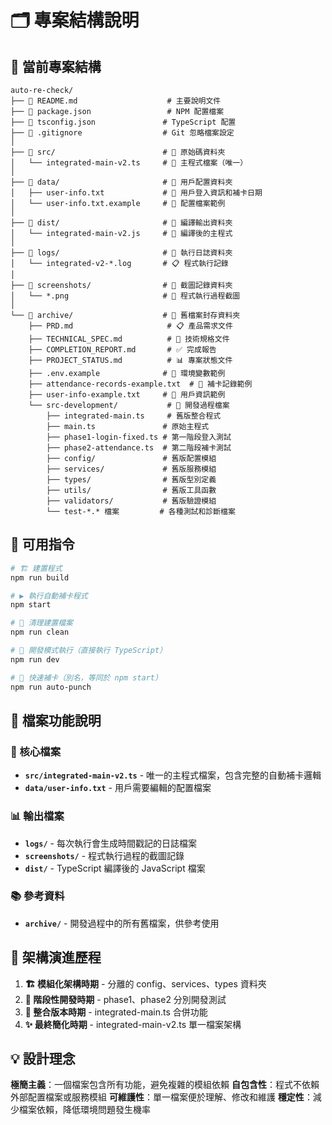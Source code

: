 # 🗂️ 專案結構說明

## 📂 當前專案結構

```
auto-re-check/
├── 📄 README.md                    # 主要說明文件
├── 📄 package.json                 # NPM 配置檔案
├── 📄 tsconfig.json               # TypeScript 配置
├── 📄 .gitignore                  # Git 忽略檔案設定
│
├── 📁 src/                        # 📍 原始碼資料夾
│   └── integrated-main-v2.ts     # 🎯 主程式檔案（唯一）
│
├── 📁 data/                       # 📍 用戶配置資料夾
│   ├── user-info.txt             # 🔐 用戶登入資訊和補卡日期
│   └── user-info.txt.example     # 📝 配置檔案範例
│
├── 📁 dist/                       # 📍 編譯輸出資料夾
│   └── integrated-main-v2.js     # 🚀 編譯後的主程式
│
├── 📁 logs/                       # 📍 執行日誌資料夾
│   └── integrated-v2-*.log       # 📋 程式執行記錄
│
├── 📁 screenshots/                # 📍 截圖記錄資料夾
│   └── *.png                     # 📸 程式執行過程截圖
│
└── 📁 archive/                    # 📍 舊檔案封存資料夾
    ├── PRD.md                     # 📋 產品需求文件
    ├── TECHNICAL_SPEC.md          # 🔧 技術規格文件
    ├── COMPLETION_REPORT.md       # ✅ 完成報告
    ├── PROJECT_STATUS.md          # 📊 專案狀態文件
    ├── .env.example              # 🔧 環境變數範例
    ├── attendance-records-example.txt  # 📝 補卡記錄範例
    ├── user-info-example.txt     # 📝 用戶資訊範例
    └── src-development/           # 💾 開發過程檔案
        ├── integrated-main.ts     # 舊版整合程式
        ├── main.ts               # 原始主程式
        ├── phase1-login-fixed.ts # 第一階段登入測試
        ├── phase2-attendance.ts  # 第二階段補卡測試
        ├── config/               # 舊版配置模組
        ├── services/             # 舊版服務模組
        ├── types/                # 舊版型別定義
        ├── utils/                # 舊版工具函數
        ├── validators/           # 舊版驗證模組
        └── test-*.* 檔案         # 各種測試和診斷檔案
```

## 🚀 可用指令

```bash
# 🏗️ 建置程式
npm run build

# ▶️ 執行自動補卡程式
npm start

# 🧹 清理建置檔案
npm run clean

# 🔧 開發模式執行（直接執行 TypeScript）
npm run dev

# 🎯 快速補卡（別名，等同於 npm start）
npm run auto-punch
```

## 📝 檔案功能說明

### 🎯 核心檔案
- **`src/integrated-main-v2.ts`** - 唯一的主程式檔案，包含完整的自動補卡邏輯
- **`data/user-info.txt`** - 用戶需要編輯的配置檔案

### 📊 輸出檔案
- **`logs/`** - 每次執行會生成時間戳記的日誌檔案
- **`screenshots/`** - 程式執行過程的截圖記錄
- **`dist/`** - TypeScript 編譯後的 JavaScript 檔案

### 📚 參考資料
- **`archive/`** - 開發過程中的所有舊檔案，供參考使用

## 🔄 架構演進歷程

1. **🏗️ 模組化架構時期** - 分離的 config、services、types 資料夾
2. **🧪 階段性開發時期** - phase1、phase2 分別開發測試
3. **🔀 整合版本時期** - integrated-main.ts 合併功能
4. **✨ 最終簡化時期** - integrated-main-v2.ts 單一檔案架構

## 💡 設計理念

**極簡主義**：一個檔案包含所有功能，避免複雜的模組依賴
**自包含性**：程式不依賴外部配置檔案或服務模組
**可維護性**：單一檔案便於理解、修改和維護
**穩定性**：減少檔案依賴，降低環境問題發生機率
